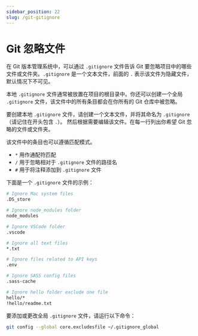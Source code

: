```yaml
---
sidebar_position: 22
slug: /git-gitignore
---
```


# Git 忽略文件

在 Git 版本管理系统中，可以通过 `.gitignore` 文件告诉 Git 要忽略项目中的哪些文件或文件夹。`.gitignore` 是一个文本文件，前面的 `.` 表示该文件为隐藏文件，默认情况下不可见。

本地 `.gitignore` 文件通常被放置在项目的根目录中。你还可以创建一个全局 `.gitignore` 文件，该文件中的所有条目都会在你所有的 Git 仓库中被忽略。

要创建本地 `.gitignore` 文件，请创建一个文本文件，并将其命名为 `.gitignore`（请记住在开头包含 `.`）。 然后根据需要编辑该文件。在每一行列出你希望 Git 忽略的文件或文件夹。

该文件中的条目也可以遵循匹配模式。

- `*` 用作通配符匹配
- `/` 用于忽略相对于 `.gitignore` 文件的路径名
- `#` 用于将注释添加到 `.gitignore` 文件

下面是一个 `.gitignore` 文件的示例：

```bash
# Ignore Mac system files
.DS_store

# Ignore node_modules folder
node_modules

# Ignore VSCode folder
.vscode

# Ignore all text files
*.txt

# Ignore files related to API keys
.env

# Ignore SASS config files
.sass-cache

# Ignore hello folder exclude one file
hello/*
!hello/readme.txt
```

要添加或更改全局 `.gitignore` 文件，请运行以下命令：

```bash
git config --global core.excludesfile ~/.gitignore_global
```


